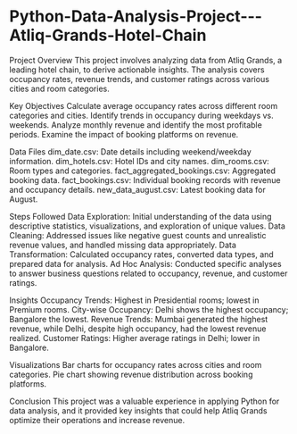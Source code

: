 # Python-Data-Analysis-Project---Atliq-Grands-Hotel-Chain

Project Overview
This project involves analyzing data from Atliq Grands, a leading hotel chain, to derive actionable insights. The analysis covers occupancy rates, revenue trends, and customer ratings across various cities and room categories.

Key Objectives
Calculate average occupancy rates across different room categories and cities.
Identify trends in occupancy during weekdays vs. weekends.
Analyze monthly revenue and identify the most profitable periods.
Examine the impact of booking platforms on revenue.

Data Files
dim_date.csv: Date details including weekend/weekday information.
dim_hotels.csv: Hotel IDs and city names.
dim_rooms.csv: Room types and categories.
fact_aggregated_bookings.csv: Aggregated booking data.
fact_bookings.csv: Individual booking records with revenue and occupancy details.
new_data_august.csv: Latest booking data for August.

Steps Followed
Data Exploration: Initial understanding of the data using descriptive statistics, visualizations, and exploration of unique values.
Data Cleaning: Addressed issues like negative guest counts and unrealistic revenue values, and handled missing data appropriately.
Data Transformation: Calculated occupancy rates, converted data types, and prepared data for analysis.
Ad Hoc Analysis: Conducted specific analyses to answer business questions related to occupancy, revenue, and customer ratings.

Insights
Occupancy Trends: Highest in Presidential rooms; lowest in Premium rooms.
City-wise Occupancy: Delhi shows the highest occupancy; Bangalore the lowest.
Revenue Trends: Mumbai generated the highest revenue, while Delhi, despite high occupancy, had the lowest revenue realized.
Customer Ratings: Higher average ratings in Delhi; lower in Bangalore.

Visualizations
Bar charts for occupancy rates across cities and room categories.
Pie chart showing revenue distribution across booking platforms.

Conclusion
This project was a valuable experience in applying Python for data analysis, and it provided key insights that could help Atliq Grands optimize their operations and increase revenue.
